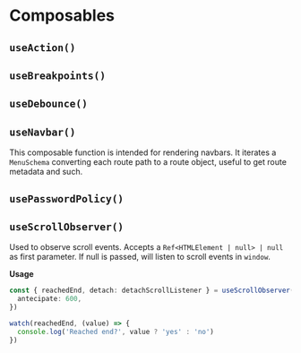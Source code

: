 # Composables

## `useAction()`
## `useBreakpoints()`
## `useDebounce()`
## `useNavbar()`

This composable function is intended for rendering navbars. It iterates a `MenuSchema` converting each route path to a route object, useful to get route metadata and such.

## `usePasswordPolicy()`

## `useScrollObserver()`

Used to observe scroll events. Accepts a `Ref<HTMLElement | null> | null` as first parameter. If null is passed, will listen to scroll events in `window`.

**Usage**

```typescript
const { reachedEnd, detach: detachScrollListener } = useScrollObserver(null, {
  antecipate: 600,
})

watch(reachedEnd, (value) => {
  console.log('Reached end?', value ? 'yes' : 'no')
})
```

